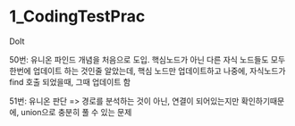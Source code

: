 # 1_CodingTestPrac
DoIt

50번: 유니온 파인드 개념을 처음으로 도입. 핵심노드가 아닌 다른 자식 노드들도 모두 한번에 업데이트 하는 것인줄 알았는데, 핵심 노드만 업데이트하고 나중에, 자식노드가 find 호출 되었을때, 그때 업데이트 함

51번: 유니온 판단 
=> 경로를 분석하는 것이 아닌, 연결이 되어있는지만 확인하기때문에, union으로 충분히 풀 수 있는 문제
